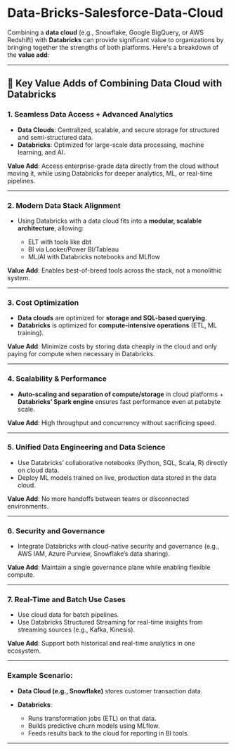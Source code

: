 # Data-Bricks-Salesforce-Data-Cloud

Combining a **data cloud** (e.g., Snowflake, Google BigQuery, or AWS Redshift) with **Databricks** can provide significant value to organizations by bringing together the strengths of both platforms. Here's a breakdown of the **value add**:

---

## 🔑 Key Value Adds of Combining Data Cloud with Databricks

### 1. **Seamless Data Access + Advanced Analytics**

* **Data Clouds**: Centralized, scalable, and secure storage for structured and semi-structured data.
* **Databricks**: Optimized for large-scale data processing, machine learning, and AI.

**Value Add**: Access enterprise-grade data directly from the cloud without moving it, while using Databricks for deeper analytics, ML, or real-time pipelines.

---

### 2. **Modern Data Stack Alignment**

* Using Databricks with a data cloud fits into a **modular, scalable architecture**, allowing:

  * ELT with tools like dbt
  * BI via Looker/Power BI/Tableau
  * ML/AI with Databricks notebooks and MLflow

**Value Add**: Enables best-of-breed tools across the stack, not a monolithic system.

---

### 3. **Cost Optimization**

* **Data clouds** are optimized for **storage and SQL-based querying**.
* **Databricks** is optimized for **compute-intensive operations** (ETL, ML training).

**Value Add**: Minimize costs by storing data cheaply in the cloud and only paying for compute when necessary in Databricks.

---

### 4. **Scalability & Performance**

* **Auto-scaling and separation of compute/storage** in cloud platforms + **Databricks’ Spark engine** ensures fast performance even at petabyte scale.

**Value Add**: High throughput and concurrency without sacrificing speed.

---

### 5. **Unified Data Engineering and Data Science**

* Use Databricks’ collaborative notebooks (Python, SQL, Scala, R) directly on cloud data.
* Deploy ML models trained on live, production data stored in the data cloud.

**Value Add**: No more handoffs between teams or disconnected environments.

---

### 6. **Security and Governance**

* Integrate Databricks with cloud-native security and governance (e.g., AWS IAM, Azure Purview, Snowflake’s data sharing).

**Value Add**: Maintain a single governance plane while enabling flexible compute.

---

### 7. **Real-Time and Batch Use Cases**

* Use cloud data for batch pipelines.
* Use Databricks Structured Streaming for real-time insights from streaming sources (e.g., Kafka, Kinesis).

**Value Add**: Support both historical and real-time analytics in one ecosystem.

---

### Example Scenario:

* **Data Cloud (e.g., Snowflake)** stores customer transaction data.
* **Databricks**:

  * Runs transformation jobs (ETL) on that data.
  * Builds predictive churn models using MLflow.
  * Feeds results back to the cloud for reporting in BI tools.

---

